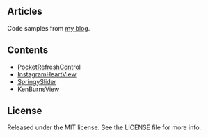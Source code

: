 ## Articles

Code samples from [my blog](http://wojteklukaszuk.com). 

## Contents

* [PocketRefreshControl](http://wojteklukaszuk.com/blog/2014/07/14/pocket-on-steroids/) 
* [InstagramHeartView](http://wojteklukaszuk.com/blog/2014/08/24/instagrams-like/)
* [SpringySlider](http://wojteklukaszuk.com/blog/2014/09/06/springy-slider/)
* [KenBurnsView](http://wojteklukaszuk.com/blog/2014/09/21/ken-burns/)

## License

Released under the MIT license. See the LICENSE file for more info.